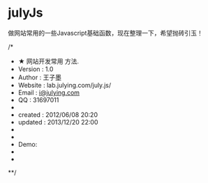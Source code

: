 julyJs
======

做网站常用的一些Javascript基础函数，现在整理一下，希望抛砖引玉！


/*
 * ★ 网站开发常用 方法.
 * Version  : 1.0
 * Author   : 王子墨
 * Website  : lab.julying.com/july.js/
 * Email    : i@julying.com
 * QQ       : 31697011
 *
 * created  : 2012/06/08 20:20
 * updated  : 2013/12/20 22:00
 *
 *
 * Demo:
 * <script type="text/javascript" src="july.js"></script>
 * <script type="text/javascript">
 * 		//定义 ，可以不填写
 * 	julyJs.config = {
 * 			errorUrl : 'http://julying.com/?404' // 上报 window.onerror 的网址，用于后台统计、告警
 * };
 *	//初始化调用
 *	julyJs.init();
 * </script>
**/
